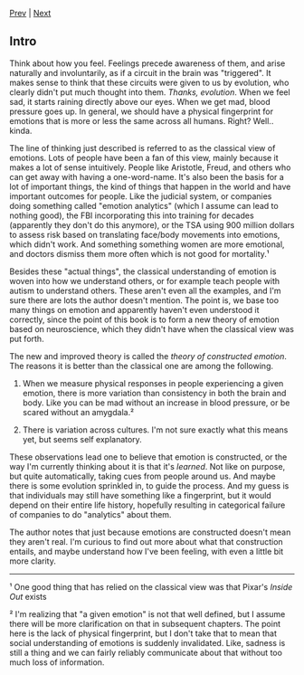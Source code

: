 
[Prev](README.md) | [Next](ch1-fingerprints.md)

## Intro

Think about how you feel. Feelings precede awareness of them, and arise naturally and
involuntarily, as if a circuit in the brain was "triggered". It makes sense to think
that these circuits were given to us by evolution, who clearly didn't put much thought
into them. *Thanks, evolution*. When we feel sad, it starts raining directly above our
eyes. When we get mad, blood pressure goes up. In general, we should have a physical
fingerprint for emotions that is more or less the same across all humans. Right? Well..
kinda.

The line of thinking just described is referred to as the classical view of emotions.
Lots of people have been a fan of this view, mainly because it makes a lot of sense
intuitively. People like Aristotle, Freud, and others who can get away with having a
one-word-name. It's also been the basis for a lot of important things, the kind of
things that happen in the world and have important outcomes for people. Like the
judicial system, or companies doing something called "emotion analytics" (which I assume
can lead to nothing good), the FBI incorporating this into training for decades
(apparently they don't do this anymore), or the TSA using 900 million dollars to assess
risk based on translating face/body movements into emotions, which didn't work. And
something something women are more emotional, and doctors dismiss them more often which
is not good for mortality.¹



Besides these "actual things", the classical understanding of emotion is woven into how
we understand others, or for example teach people with autism to understand others.
These aren't even all the examples, and I'm sure there are lots the author doesn't
mention. The point is, we base too many things on emotion and apparently haven't even
understood it correctly, since the point of this book is to form a new theory of emotion
based on neuroscience, which they didn't have when the classical view was put forth.

The new and improved theory is called the *theory of constructed emotion*. The reasons
it is better than the classical one are among the following.

1) When we measure physical responses in people experiencing a given emotion, there is
more variation than consistency in both the brain and body. Like you can be mad without
an increase in blood pressure, or be scared without an amygdala.²


2) There is variation across cultures. I'm not sure exactly what this means yet, but
seems self explanatory.

These observations lead one to believe that emotion is constructed, or the way
I'm currently thinking about it is that it's *learned*. Not like on purpose,
but quite automatically, taking cues from people around us. And maybe there is
some evolution sprinkled in, to guide the process. And my guess is that
individuals may still have something like a fingerprint, but it would depend on
their entire life history, hopefully resulting in categorical failure of
companies to do "analytics" about them.

The author notes that just because emotions are constructed doesn't mean they aren't
real. I'm curious to find out more about what that construction entails, and maybe
understand how I've been feeling, with even a little bit more clarity.

--------------------

¹ One good thing that has relied on the classical view was that Pixar's *Inside Out*
exists

² I'm realizing that "a given emotion" is not that well defined, but I assume there will
be more clarification on that in subsequent chapters. The point here is the lack of
physical fingerprint, but I don't take that to mean that social understanding of
emotions is suddenly invalidated. Like, sadness is still a thing and we can fairly
reliably communicate about that without too much loss of information.

